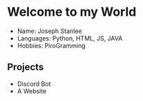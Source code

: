 # Welcome to my World

- Name: Joseph Stanlee
- Languages: Python, HTML, JS, JAVA
- Hobbies: PiroGramming

## Projects
- Discord Bot
- A Website
